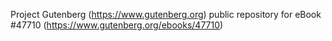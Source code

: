 Project Gutenberg (https://www.gutenberg.org) public repository for eBook #47710 (https://www.gutenberg.org/ebooks/47710)
